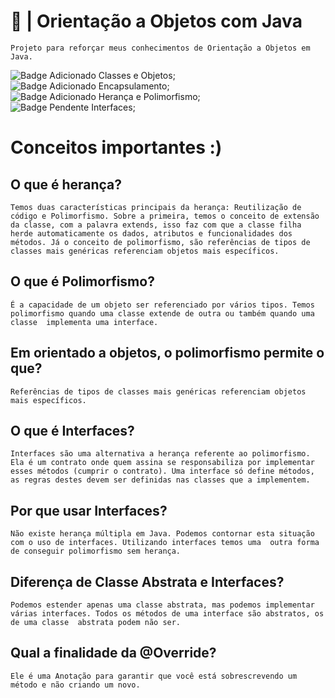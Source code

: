 # 🏦 | Orientação a Objetos com Java
`Projeto para reforçar meus conhecimentos de Orientação a Objetos em Java.`

<img alt="Badge Adicionado" title="Adicionado" src="https://img.shields.io/badge/-Adicionado-brightgreen"> Classes e Objetos;<br>
<img alt="Badge Adicionado" title="Adicionado" src="https://img.shields.io/badge/-Adicionado-brightgreen"> Encapsulamento;<br>
<img alt="Badge Adicionado" title="Adicionado" src="https://img.shields.io/badge/-Adicionado-brightgreen"> Herança e Polimorfismo;<br> 
<img alt="Badge Pendente" title="Pendente" src="https://img.shields.io/badge/-Pendente-red"> Interfaces;<br>

# Conceitos importantes :)

## O que é herança?
`Temos duas características principais da herança: Reutilização de código e Polimorfismo. Sobre a primeira, temos o conceito de extensão da classe, com a palavra extends, isso faz com que a classe filha herde automaticamente os dados, atributos e funcionalidades dos métodos. Já o conceito de polimorfismo, são referências de tipos de classes mais genéricas referenciam objetos mais específicos.`

## O que é Polimorfismo?
`É a capacidade de um objeto ser referenciado por vários tipos. Temos polimorfismo quando uma classe extende de outra ou também quando uma classe 
implementa uma interface.`

## Em orientado a objetos, o polimorfismo permite o que?
`Referências de tipos de classes mais genéricas referenciam objetos mais específicos.`

## O que é Interfaces?
`Interfaces são uma alternativa a herança referente ao polimorfismo. Ela é um contrato onde quem assina se responsabiliza por implementar esses métodos (cumprir o contrato).
Uma interface só define métodos, as regras destes devem ser definidas nas classes que a implementem.`

## Por que usar Interfaces?
`Não existe herança múltipla em Java. Podemos contornar esta situação com o uso de interfaces. Utilizando interfaces temos uma 
outra forma de conseguir polimorfismo sem herança.`

## Diferença de Classe Abstrata e Interfaces?
`Podemos estender apenas uma classe abstrata, mas podemos implementar várias interfaces. Todos os métodos de uma interface são abstratos, os de uma classe 
abstrata podem não ser.`

## Qual a finalidade da @Override?
`Ele é uma Anotação para garantir que você está sobrescrevendo um método e não criando um novo.`

